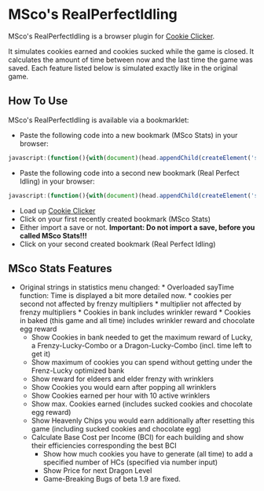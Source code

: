 MSco's RealPerfectIdling
=================

MSco's RealPerfectIdling is a browser plugin for [Cookie Clicker](http://orteil.dashnet.org/cookieclicker/).

It simulates cookies earned and cookies sucked while the game is closed. It calculates the amount of time
between now and the last time the game was saved. Each feature listed below is simulated exactly like in
the original game.


How To Use
----------

MSco's RealPerfectIdling is available via a bookmarklet:

* Paste the following code into a new bookmark (MSco Stats) in your browser:

```javascript
javascript:(function(){with(document)(head.appendChild(createElement('script')).src='https://raw.githubusercontent.com/MSco/RealPerfectIdling/master/src/mscostats.js')._})();
```

* Paste the following code into a second new bookmark (Real Perfect Idling) in your browser:

```javascript
javascript:(function(){with(document)(head.appendChild(createElement('script')).src='https://raw.githubusercontent.com/MSco/RealPerfectIdling/master/src/realperfectidling.js')._})();
```

* Load up [Cookie Clicker](http://orteil.dashnet.org/cookieclicker/)
* Click on your first recently created bookmark (MSco Stats)
* Either import a save or not. **Important: Do not import a save, before you called MSco Stats!!!**
* Click on your second created bookmark (Real Perfect Idling)

MSco Stats Features
----------
* Original strings in statistics menu changed:
    		* Overloaded sayTime function: Time is displayed a bit more detailed now.
    		* cookies per second not affected by frenzy multipliers
    		* multiplier not affected by frenzy multipliers
    		* Cookies in bank includes wrinkler reward
    		* Cookies in baked (this game and all time) includes wrinkler reward and chocolate egg reward
	* Show Cookies in bank needed to get the maximum reward of Lucky, a Frenzy-Lucky-Combo or a Dragon-Lucky-Combo 
	  (incl. time left to get it)
	* Show maximum of cookies you can spend without getting under the Frenz-Lucky optimized bank
	* Show reward for eldeers and elder frenzy with wrinklers
	* Show Cookies you would earn after popping all wrinklers
	* Show Cookies earned per hour with 10 active wrinklers
	* Show max. Cookies earned (includes sucked cookies and chocolate egg reward)
	* Show Heavenly Chips you would earn additionally after resetting this game (including sucked cookies and chocolate egg)
	* Calculate Base Cost per Income (BCI) for each building and show their efficiencies corresponding 
          the best BCI
        * Show how much cookies you have to generate (all time) to add a specified number of HCs (specified via number input)
        * Show Price for next Dragon Level
        * Game-Breaking Bugs of beta 1.9 are fixed.
